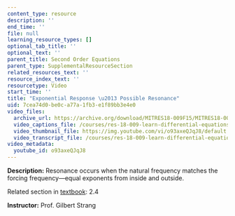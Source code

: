 ```yaml
---
content_type: resource
description: ''
end_time: ''
file: null
learning_resource_types: []
optional_tab_title: ''
optional_text: ''
parent_title: Second Order Equations
parent_type: SupplementalResourceSection
related_resources_text: ''
resource_index_text: ''
resourcetype: Video
start_time: ''
title: "Exponential Response \u2013 Possible Resonance"
uid: 7cea74d0-be0c-a77a-1fb3-e1f89bb3e4e0
video_files:
  archive_url: https://archive.org/download/MITRES18-009F15/MITRES18-009F15_2_4_ExponentialResponsePossibleResonance_300k.mp4
  video_captions_file: /courses/res-18-009-learn-differential-equations-up-close-with-gilbert-strang-and-cleve-moler-fall-2015/2749b20b32e65cb5ac5bd543b27890cc_o93axeQJqJ8.vtt
  video_thumbnail_file: https://img.youtube.com/vi/o93axeQJqJ8/default.jpg
  video_transcript_file: /courses/res-18-009-learn-differential-equations-up-close-with-gilbert-strang-and-cleve-moler-fall-2015/a4e39ebc80a800847ecd1f99d679068b_o93axeQJqJ8.pdf
video_metadata:
  youtube_id: o93axeQJqJ8
---
```


**Description:** Resonance occurs when the natural frequency matches the forcing frequency—equal exponents from inside and outside.

Related section in [textbook](http://www-math.mit.edu/~gs/dela/): 2.4

**Instructor:** Prof. Gilbert Strang